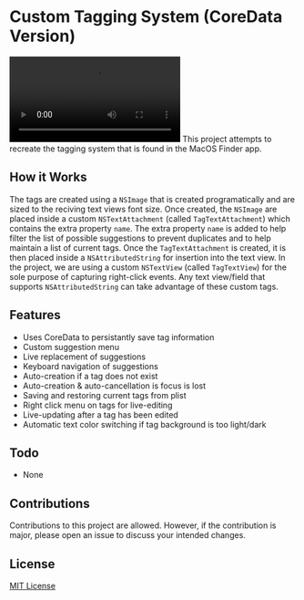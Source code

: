 # Custom Tagging System (CoreData Version)
![CustomTaggingSystem Demo](https://user-images.githubusercontent.com/31663833/139622903-08db27f4-01aa-45fa-99ad-45dd8976a8eb.mp4)
This project attempts to recreate the tagging system that is found in the MacOS Finder app. 

## How it Works
The tags are created using a `NSImage` that is created programatically and are sized to the reciving text views font size. Once created, the `NSImage` are placed inside a custom `NSTextAttachment` (called `TagTextAttachment`) which contains the extra property `name`. The extra property `name` is added to help filter the list of possible suggestions to prevent duplicates and to help maintain a list of current tags. Once the `TagTextAttachment` is created, it is then placed inside a `NSAttributedString` for insertion into the text view. In the project, we are using a custom `NSTextView` (called `TagTextView`) for the sole purpose of capturing right-click events. Any text view/field that supports `NSAttributedString` can take advantage of these custom tags.

## Features
- Uses CoreData to persistantly save tag information
- Custom suggestion menu
- Live replacement of suggestions
- Keyboard navigation of suggestions
- Auto-creation if a tag does not exist
- Auto-creation & auto-cancellation is focus is lost
- Saving and restoring current tags from plist
- Right click menu on tags for live-editing
- Live-updating after a tag has been edited
- Automatic text color switching if tag background is too light/dark

## Todo
- None

## Contributions
Contributions to this project are allowed. However, if the contribution is major, please open an issue to discuss your intended changes.

## License
[MIT License](LICENSE)
